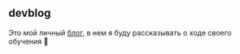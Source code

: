 ## devblog 

Это мой личный [блог](https://sayobye.github.io/devblog/), в нем я буду рассказывать о ходе своего обучения :cake:
